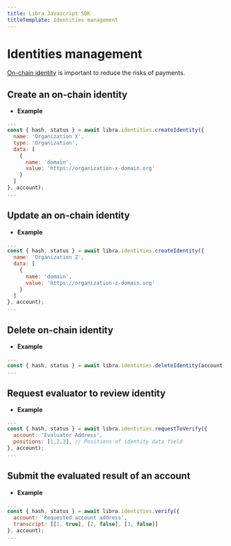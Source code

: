 ```yaml
---
title: Libra Javascript SDK
titleTemplate: Identities management
---
```


# Identities management
[On-chain identity](/overview/on-chain-identity) is important to reduce the risks of payments. 

## Create an on-chain identity
- **Example**
```js
...
const { hash, status } = await libra.identities.createIdentity({
  name: 'Organization X',
  type: 'Organization',
  data: [
    {
      name: 'domain',
      value: 'https://organization-x-domain.org'
    }
  ]
}, account);
...
```

## Update an on-chain identity

- **Example**
```js
...
const { hash, status } = await libra.identities.createIdentity({
  name: 'Organization Z',
  data: [
    {
      name: 'domain',
      value: 'https://organization-z-domain.org'
    }
  ]
}, account);
...
```

## Delete on-chain identity

- **Example**
```js
...
const { hash, status } = await libra.identities.deleteIdentity(account);
...
```

## Request evaluator to review identity

- **Example**
```js
...
const { hash, status } = await libra.identities.requestToVerify({
  account: 'Evaluator Address',
  positions: [1,2,3], // Positions of identity data field
}, account);
...
```

## Submit the evaluated result of an account

- **Example**
```js
...
const { hash, status } = await libra.identities.verify({
  account: 'Requested account address',
  transcript: [[1, true], [2, false], [3, false]]
}, account);
...
```